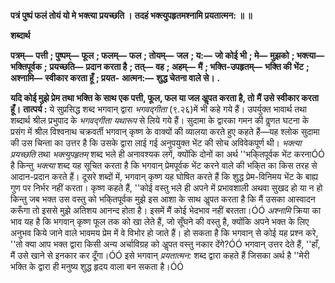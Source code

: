 **पत्रं पुष्पं फलं तोयं यो मे भक्त्या प्रयच्छति ।** **तदहं भक्त्युपहृतमश्नामि प्रयतात्मन: ॥ ॥** 

**शब्दार्थ** 

**पत्रम्—** **पत्ती** **; पुष्पम्—** **फूल** **; फलम्—** **फल** **; तोयम्—** **जल** **; य:—** **जो कोई भी** **; मे—** **मुझको** **; भक्त्या—** **भक्तिपूर्वक** **;** **प्रयच्छति—** **प्रदान करता है** **; तत्—** **वह** **; अहम्—** **मैं** **; भक्ति-उपहृतम्—** **भक्ति की भेंट** **; अश्नामि—** **स्वीकार करता हूँ** **; प्रयत-** **आत्मन:—** **शुद्ध चेतना वाले से।** **.** 

**यदि कोई मुझे प्रेम तथा भक्ति के साथ एक पत्ती, फूल, फल या जल अॢपत करता है, तो** **मैं उसे स्वीकार करता हूँ।** **तात्पर्य :** ये सुप्रसिद्ध शब्द भगवान् द्वारा *भगवद्गीता* (९.२६)में भी कहे गये हैं। उपर्युक्त भावार्थ तथा शब्दार्थ श्रील प्रभुपाद के *भगवद्गीता यथारूप* से लिये गये हैं। सुदामा के द्वारका गमन की वॢणत घटना के प्रसंग में श्रील विश्वनाथ चक्रवर्ती भगवान् कृष्ण के वाक्यों की व्यालया करते हुए कहते हैं—यह श्लोक सुदामा की उस चिन्ता का उत्तर है कि उसके द्वारा लाई गई अनुपयुक्त भेंट की सोच अविवेकपूर्ण थी। *भक्त्या प्रयच्छति* तथा *भक्त्युपहृतम्* शब्द भले ही अनावश्यक लगें, क्योंकि दोनों का अर्थ ''भकि्तपूर्वक भेंट करनाÓÓ है किन्तु *भक्त्या* शब्द यह सूचित करता है कि भगवान् प्रेमपूर्वक भेंट करने वाले की भकि्त का किस तरह से आदान-प्रदान करते हैं। दूसरे शब्दों में, भगवान् कृष्ण यह घोषित करते हैं कि शुद्ध प्रेम-विनिमय भेंट के बाह्य गुण पर निर्भर नहीं करता। कृष्ण कहते हैं, ''कोई वस्तु भले ही अपने में प्रभावशाली अथवा सुखद हो या न हो किन्तु जब भक्त उस वस्तु को भकि्तपूर्वक मुझे इस आशा के साथ अॢपत करता है कि मैं उसका आस्वादन करूँगा तो इससे मुझे अतिशय आनन्द होता है। इसमें मैं कोई भेदभाव नहीं बरतता।ÓÓ *अश्नामि* क्रिया का भाव यह है कि भगवान् कृष्ण फूल तक को खा लेते हैं, जो सूँघने की वस्तु है, क्योंकि अपने भक्त के लिए अनुभव किये जाने वाले भावमय प्रेम में वे विभोर हो जाते हैं। हो सकता है कि भगवान् से कोई यह प्रश्न करे, ''तो क्या आप भक्त द्वारा किसी अन्य अर्चाविग्रह को अॢपत वस्तु नकार देंगे?ÓÓ भगवान् उत्तर देते हैं, ''हाँ, मैं उसे खाने से इनकार कर दूँगा।ÓÓ इसे भगवान् *प्रयतात्मन:* शब्द द्वारा कहते हैं जिसका अर्थ है ''मेरी भक्ति के द्वारा ही मनुष्य शुद्ध हृदय वाला बन सकता है।ÓÓ  